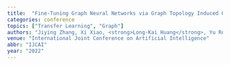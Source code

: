 ```yaml
---
title:  "Fine-Tuning Graph Neural Networks via Graph Topology Induced Optimal Transport"
categories: conference
topics: ["Transfer Learning", "Graph"]
authors: "Jiying Zhang, Xi Xiao, <strong>Long-Kai Huang</strong>, Yu Rong, Yatao Bian"
venue: "International Joint Conference on Artificial Intelligence"
abbr: "IJCAI"
year: "2022"
---
```

